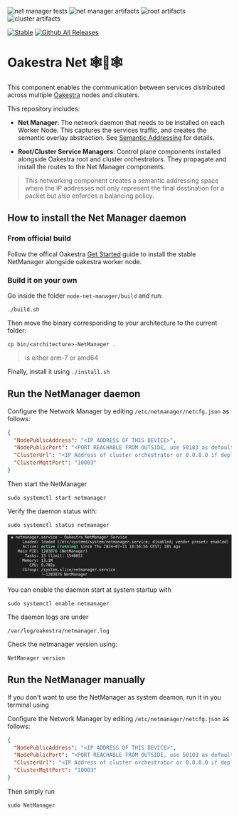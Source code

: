 ![net manager tests](https://github.com/oakestra/oakestra-net/actions/workflows/node_net_manager_tests.yml/badge.svg)
![net manager artifacts](https://github.com/oakestra/oakestra-net/actions/workflows/node-net-manager-artifacts.yml/badge.svg)
![root artifacts](https://github.com/oakestra/oakestra-net/actions/workflows/root_service_manager_image.yml/badge.svg)
![cluster artifacts](https://github.com/oakestra/oakestra-net/actions/workflows/cluster_service_manager_image.yml/badge.svg)

[![Stable](https://img.shields.io/badge/Latest%20Stable-%F0%9F%AA%97%20Accordion%20v0.4.301-green.svg)](https://github.com/oakestra/oakestra-net/tree/v0.4.301)
[![Github All Releases](https://img.shields.io/github/downloads/oakestra/oakestra-net/total.svg)]()

# Oakestra Net 🕸️🌳🕸️
This component enables the communication between services distributed across multiple [Oakestra](oakestra.io) nodes and clsuters.

This repository includes:

- **Net Manager**: The network daemon that needs to be installed on each Worker Node. This captures the services traffic, and creates the semantic overlay abstraction. See [Semantic Addressing](https://www.oakestra.io/docs/networking/semantic-addressing) for details.

- **Root/Cluster Service Managers**: Control plane components installed alongside Oakestra root and cluster orchestrators. They propagate and install the routes to the Net Manager components. 

>This networking component creates a semantic addressing space where the IP addresses not only represent the final destination for a packet
but also enforces a balancing policy.

## How to install the Net Manager daemon

### From official build

Follow the offical Oakestra [Get Started](https://github.com/oakestra/oakestra?tab=readme-ov-file#your-first-worker-node-🍃) guide to install the stable NetManager alongside oakestra worker node. 

### Build it on your own
Go inside the folder `node-net-manager/build` and run:
```
./build.sh
```

Then move the binary corresponding to your architecture to the current folder:
```
cp bin/<architecture>-NetManager .
```
> <architecture> is either arm-7 or amd64

Finally, install it using 
`./install.sh` 

## Run the NetManager daemon

Configure the Network Manager by editing `/etc/netmanager/netcfg.json` as follows:

```json
{
  "NodePublicAddress": "<IP ADDRESS OF THIS DEVICE>",
  "NodePublicPort": "<PORT REACHABLE FROM OUTSIDE, use 50103 as default>",
  "ClusterUrl": "<IP Address of cluster orchestrator or 0.0.0.0 if deployed on the same machine>",
  "ClusterMqttPort": "10003"
}
```


Then start the NetManager
```
sudo systemctl start netmanager
```

Verify the daemon status with:
```
sudo systemctl status netmanager
```
![status](img/image.png)

You can enable the daemon start at system startup with
```
sudo systemctl enable netmanager
```

The daemon logs are under
```
/var/log/oakestra/netmanager.log
```

Check the netmanager version using:
```
NetManager version
```

## Run the NetManager manually
If you don't want to use the NetManager as system deamon, run it in you terminal using 

Configure the Network Manager by editing `/etc/netmanager/netcfg.json` as follows:

```json
{
  "NodePublicAddress": "<IP ADDRESS OF THIS DEVICE>",
  "NodePublicPort": "<PORT REACHABLE FROM OUTSIDE, use 50103 as default>",
  "ClusterUrl": "<IP Address of cluster orchestrator or 0.0.0.0 if deployed on the same machine>",
  "ClusterMqttPort": "10003"
}
```

Then simply run
```
sudo NetManager
```







